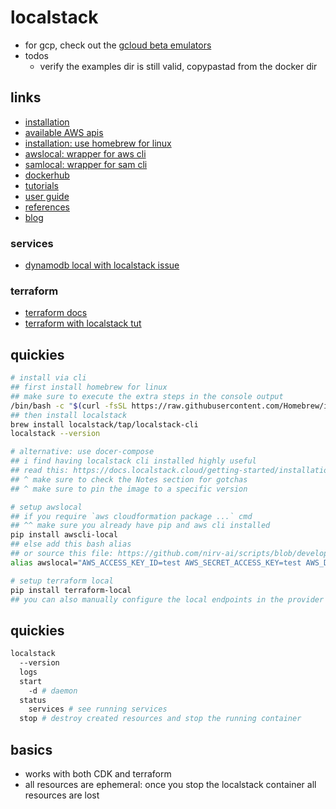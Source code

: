 # localstack

- for gcp, check out the [gcloud beta emulators](https://cloud.google.com/sdk/gcloud/reference/beta/emulators)
- todos
  - verify the examples dir is still valid, copypastad from the docker dir

## links

- [installation](https://docs.localstack.cloud/getting-started/)
- [available AWS apis](https://docs.localstack.cloud/user-guide/aws/feature-coverage/)
- [installation: use homebrew for linux](https://docs.brew.sh/Homebrew-on-Linux)
- [awslocal: wrapper for aws cli](https://github.com/localstack/awscli-local)
- [samlocal: wrapper for sam cli](https://github.com/localstack/aws-sam-cli-local)
- [dockerhub](https://hub.docker.com/r/localstack/localstack/#!)
- [tutorials](https://docs.localstack.cloud/tutorials/)
- [user guide](https://docs.localstack.cloud/user-guide/)
- [references](https://docs.localstack.cloud/references/)
- [blog](https://localstack.cloud/blog)

### services

- [dynamodb local with localstack issue](https://github.com/localstack/localstack/issues/3390)

### terraform

- [terraform docs](https://docs.localstack.cloud/user-guide/integrations/terraform/)
- [terraform with localstack tut](https://dev.to/mrwormhole/localstack-with-terraform-and-docker-for-running-aws-locally-3a6d)

## quickies

```sh
# install via cli
## first install homebrew for linux
## make sure to execute the extra steps in the console output
/bin/bash -c "$(curl -fsSL https://raw.githubusercontent.com/Homebrew/install/HEAD/install.sh)"
## then install localstack
brew install localstack/tap/localstack-cli
localstack --version

# alternative: use docer-compose
## i find having localstack cli installed highly useful
## read this: https://docs.localstack.cloud/getting-started/installation/#docker-compose
## ^ make sure to check the Notes section for gotchas
## ^ make sure to pin the image to a specific version

# setup awslocal
## if you require `aws cloudformation package ...` cmd
## ^^ make sure you already have pip and aws cli installed
pip install awscli-local
## else add this bash alias
## or source this file: https://github.com/nirv-ai/scripts/blob/develop/shell-init/localstack.sh
alias awslocal="AWS_ACCESS_KEY_ID=test AWS_SECRET_ACCESS_KEY=test AWS_DEFAULT_REGION=${DEFAULT_REGION:-$AWS_DEFAULT_REGION} aws --endpoint-url=http://${LOCALSTACK_HOST:-localhost}:4566"

# setup terraform local
pip install terraform-local
## you can also manually configure the local endpoints in the provider section
```

## quickies

```sh
localstack
  --version
  logs
  start
    -d # daemon
  status
    services # see running services
  stop # destroy created resources and stop the running container
```

## basics

- works with both CDK and terraform
- all resources are ephemeral: once you stop the localstack container all resources are lost

